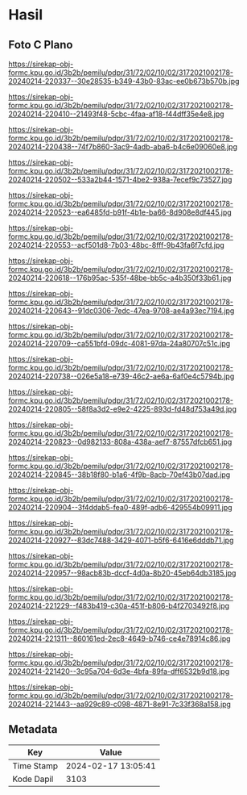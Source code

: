 # Hasil

## Foto C Plano

https://sirekap-obj-formc.kpu.go.id/3b2b/pemilu/pdpr/31/72/02/10/02/3172021002178-20240214-220337--30e28535-b349-43b0-83ac-ee0b673b570b.jpg

https://sirekap-obj-formc.kpu.go.id/3b2b/pemilu/pdpr/31/72/02/10/02/3172021002178-20240214-220410--21493f48-5cbc-4faa-af18-f44dff35e4e8.jpg

https://sirekap-obj-formc.kpu.go.id/3b2b/pemilu/pdpr/31/72/02/10/02/3172021002178-20240214-220438--74f7b860-3ac9-4adb-aba6-b4c6e09060e8.jpg

https://sirekap-obj-formc.kpu.go.id/3b2b/pemilu/pdpr/31/72/02/10/02/3172021002178-20240214-220502--533a2b44-1571-4be2-938a-7ecef9c73527.jpg

https://sirekap-obj-formc.kpu.go.id/3b2b/pemilu/pdpr/31/72/02/10/02/3172021002178-20240214-220523--ea6485fd-b91f-4b1e-ba66-8d908e8df445.jpg

https://sirekap-obj-formc.kpu.go.id/3b2b/pemilu/pdpr/31/72/02/10/02/3172021002178-20240214-220553--acf501d8-7b03-48bc-8fff-9b43fa6f7cfd.jpg

https://sirekap-obj-formc.kpu.go.id/3b2b/pemilu/pdpr/31/72/02/10/02/3172021002178-20240214-220618--176b95ac-535f-48be-bb5c-a4b350f33b61.jpg

https://sirekap-obj-formc.kpu.go.id/3b2b/pemilu/pdpr/31/72/02/10/02/3172021002178-20240214-220643--91dc0306-7edc-47ea-9708-ae4a93ec7194.jpg

https://sirekap-obj-formc.kpu.go.id/3b2b/pemilu/pdpr/31/72/02/10/02/3172021002178-20240214-220709--ca551bfd-09dc-4081-97da-24a80707c51c.jpg

https://sirekap-obj-formc.kpu.go.id/3b2b/pemilu/pdpr/31/72/02/10/02/3172021002178-20240214-220738--026e5a18-e739-46c2-ae6a-6af0e4c5794b.jpg

https://sirekap-obj-formc.kpu.go.id/3b2b/pemilu/pdpr/31/72/02/10/02/3172021002178-20240214-220805--58f8a3d2-e9e2-4225-893d-fd48d753a49d.jpg

https://sirekap-obj-formc.kpu.go.id/3b2b/pemilu/pdpr/31/72/02/10/02/3172021002178-20240214-220823--0d982133-808a-438a-aef7-87557dfcb651.jpg

https://sirekap-obj-formc.kpu.go.id/3b2b/pemilu/pdpr/31/72/02/10/02/3172021002178-20240214-220845--38b18f80-b1a6-4f9b-8acb-70ef43b07dad.jpg

https://sirekap-obj-formc.kpu.go.id/3b2b/pemilu/pdpr/31/72/02/10/02/3172021002178-20240214-220904--3f4ddab5-fea0-489f-adb6-429554b09911.jpg

https://sirekap-obj-formc.kpu.go.id/3b2b/pemilu/pdpr/31/72/02/10/02/3172021002178-20240214-220927--83dc7488-3429-4071-b5f6-6416e6dddb71.jpg

https://sirekap-obj-formc.kpu.go.id/3b2b/pemilu/pdpr/31/72/02/10/02/3172021002178-20240214-220957--98acb83b-dccf-4d0a-8b20-45eb64db3185.jpg

https://sirekap-obj-formc.kpu.go.id/3b2b/pemilu/pdpr/31/72/02/10/02/3172021002178-20240214-221229--f483b419-c30a-451f-b806-b4f2703492f8.jpg

https://sirekap-obj-formc.kpu.go.id/3b2b/pemilu/pdpr/31/72/02/10/02/3172021002178-20240214-221311--860161ed-2ec8-4649-b746-ce4e78914c86.jpg

https://sirekap-obj-formc.kpu.go.id/3b2b/pemilu/pdpr/31/72/02/10/02/3172021002178-20240214-221420--3c95a704-6d3e-4bfa-89fa-dff6532b9d18.jpg

https://sirekap-obj-formc.kpu.go.id/3b2b/pemilu/pdpr/31/72/02/10/02/3172021002178-20240214-221443--aa929c89-c098-4871-8e91-7c33f368a158.jpg


## Metadata

| Key        | Value               |
| ---------- | ------------------- |
| Time Stamp | 2024-02-17 13:05:41 |
| Kode Dapil | 3103                |



